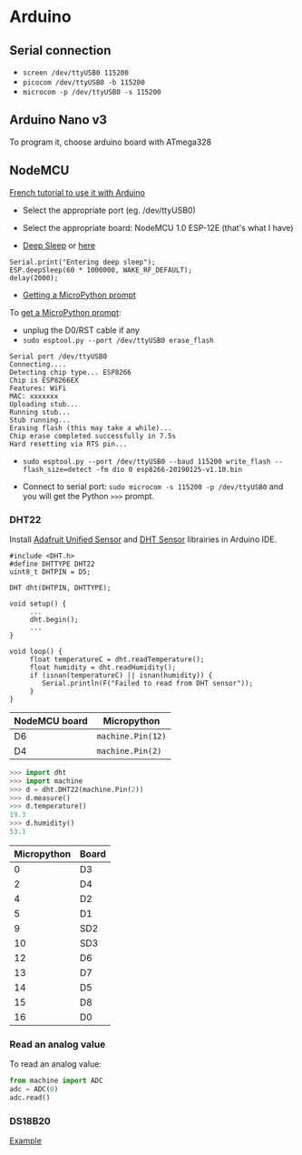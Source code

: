 # Arduino

## Serial connection

- `screen /dev/ttyUSB0 115200`
- `picocom /dev/ttyUSB0 -b 115200`
- `microcom -p /dev/ttyUSB0 -s 115200`


## Arduino Nano v3

To program it, choose arduino board with ATmega328

## NodeMCU

[French tutorial to use it with Arduino](https://www.fais-le-toi-meme.fr/fr/electronique/tutoriel/programmes-arduino-executes-sur-esp8266-arduino-ide)

- Select the appropriate port (eg. /dev/ttyUSB0)
- Select the appropriate board: NodeMCU 1.0 ESP-12E (that's what I have)

- [Deep Sleep](https://www.losant.com/blog/making-the-esp8266-low-powered-with-deep-sleep) or [here](http://www.jerome-bernard.com/blog/2015/10/04/wifi-temperature-sensor-with-nodemcu-esp8266/)

```
Serial.print("Entering deep sleep");
ESP.deepSleep(60 * 1000000, WAKE_RF_DEFAULT);
delay(2000);
```


- [Getting a MicroPython prompt](https://docs.micropython.org/en/latest/esp8266/tutorial/repl.html)

To [get a MicroPython prompt](https://docs.micropython.org/en/latest/esp8266/tutorial/repl.html):

- unplug the D0/RST cable if any
- `sudo esptool.py --port /dev/ttyUSB0 erase_flash`

```
Serial port /dev/ttyUSB0
Connecting....
Detecting chip type... ESP8266
Chip is ESP8266EX
Features: WiFi
MAC: xxxxxxx
Uploading stub...
Running stub...
Stub running...
Erasing flash (this may take a while)...
Chip erase completed successfully in 7.5s
Hard resetting via RTS pin...
```

- `sudo esptool.py --port /dev/ttyUSB0 --baud 115200 write_flash --flash_size=detect -fm dio 0 esp8266-20190125-v1.10.bin`

- Connect to serial port: `sudo microcom -s 115200 -p /dev/ttyUSB0` and you will get the Python `>>>` prompt.



### DHT22

Install [Adafruit Unified Sensor](https://github.com/adafruit/Adafruit_Sensor) and [DHT Sensor](https://github.com/adafruit/DHT-sensor-library) librairies in Arduino IDE.

```
#include <DHT.h>
#define DHTTYPE DHT22
uint8_t DHTPIN = D5;

DHT dht(DHTPIN, DHTTYPE);

void setup() {
     ...
     dht.begin();
     ...
}

void loop() {
     float temperatureC = dht.readTemperature();
     float humidity = dht.readHumidity();
     if (isnan(temperatureC) || isnan(humidity)) {
     	Serial.println(F("Failed to read from DHT sensor"));
     }
}
```

| NodeMCU board | Micropython |
| ------------- | ----------- |
| D6 | `machine.Pin(12)` |
| D4 | `machine.Pin(2)` |

```python
>>> import dht
>>> import machine
>>> d = dht.DHT22(machine.Pin(2))
>>> d.measure()
>>> d.temperature()
19.3
>>> d.humidity()
53.1
```

Micropython | Board
----------- | ------
0|D3
2|D4 
4|D2
5|D1
9|SD2
10|SD3
12|D6
13|D7
14|D5
15|D8
16|D0


### Read an analog value

To read an analog value:

```python
from machine import ADC
adc = ADC(0)
adc.read()
```

### DS18B20


[Example](http://www.jerome-bernard.com/blog/2015/10/04/wifi-temperature-sensor-with-nodemcu-esp8266/)
